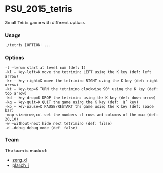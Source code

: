 # PSU_2015_tetris

Small Tetris game with different options

### Usage
`./tetris [OPTION] ...`

### Options
```
-l –l=num start at level num (def: 1)
-kl – key-left=K move the tetrimino LEFT using the K key (def: left arrow)
-kr – key-right=K move the tetrimino RIGHT using the K key (def: right arrow)
-kt – key-top=K TURN the tetrimino clockwise 90° using the K key (def: top arrow)
-kd – key-drop=K DROP the tetrimino using the K key (def: down arrow)
-kq – key-quit=K QUIT the game using the K key (def: ’Q’ key)
-kp – key-pause=K PAUSE/RESTART the game using the K key (def: space bar)
–map-size=row,col set the numbers of rows and columns of the map (def: 20,10)
-w –without-next hide next tetrimino (def: false)
-d –debug debug mode (def: false)
```

### Team

The team is made of:
 * [zeng_d](https://github.com/Arcsz)
 * [planch_j](http://github.com/plean)